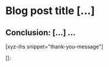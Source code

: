 # Blog post title [...]
<!--more-->
<!--
Table of Contents:
-->


## Conclusion: [...] ...

[xyz-ihs snippet="thank-you-message"]

<!-- ### Links -->
[]:

<!--
### Meta:
-
-->

<!--
### Resources:
- https://blog.jonlu.ca/posts/promises
- https://developer.mozilla.org/en-US/docs/Web/JavaScript/Reference/Global_Objects/Promise
-->
